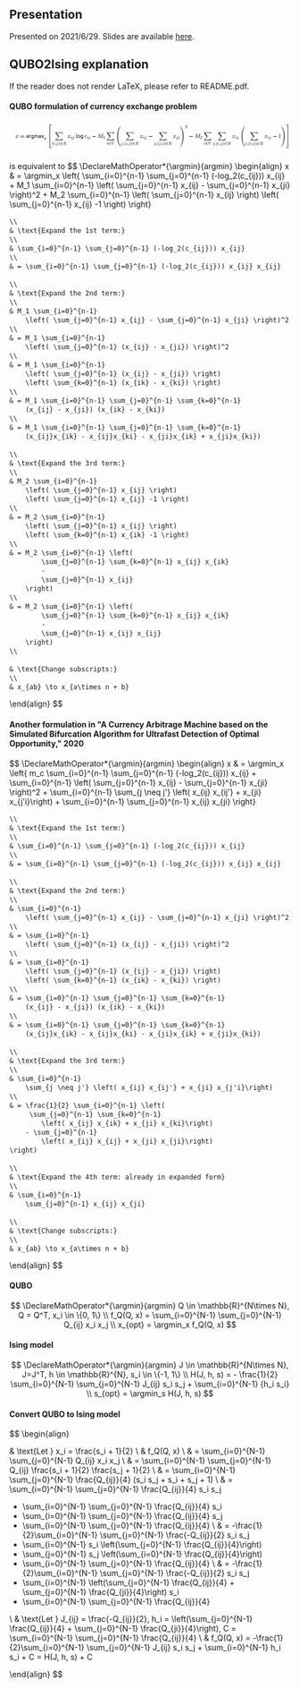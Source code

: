 ## Presentation

Presented on 2021/6/29. Slides are available [here](https://docs.google.com/presentation/d/1Y7Ps9WcomCCpFojgtLt-LdptRU9dq9axmlOFJ6MbmJU).

## QUBO2Ising explanation

If the reader does not render LaTeX, please refer to README.pdf.

#### QUBO formulation of currency exchange problem

![](QUBO_form.png)

is equivalent to
$$
\DeclareMathOperator*{\argmin}{argmin}
\begin{align}
    x & = \argmin_x \left\{
        \sum_{i=0}^{n-1} \sum_{j=0}^{n-1} (-log_2(c_{ij})) x_{ij}
      	+ M_1 \sum_{i=0}^{n-1}
        	\left( \sum_{j=0}^{n-1} x_{ij} - \sum_{j=0}^{n-1} x_{ji} \right)^2
      	+ M_2 \sum_{i=0}^{n-1}
      		\left( \sum_{j=0}^{n-1} x_{ij} \right)
      		\left( \sum_{j=0}^{n-1} x_{ij} -1 \right)
    \right\}
    
	\\
	& \text{Expand the 1st term:}
    \\
    & \sum_{i=0}^{n-1} \sum_{j=0}^{n-1} (-log_2(c_{ij})) x_{ij}
    \\
    & = \sum_{i=0}^{n-1} \sum_{j=0}^{n-1} (-log_2(c_{ij})) x_{ij} x_{ij}
    
	\\
	& \text{Expand the 2nd term:}
	\\
    & M_1 \sum_{i=0}^{n-1}
    	\left( \sum_{j=0}^{n-1} x_{ij} - \sum_{j=0}^{n-1} x_{ji} \right)^2
    \\
    & = M_1 \sum_{i=0}^{n-1}
	    \left( \sum_{j=0}^{n-1} (x_{ij} - x_{ji}) \right)^2
    \\
    & = M_1 \sum_{i=0}^{n-1}
	    \left( \sum_{j=0}^{n-1} (x_{ij} - x_{ji}) \right)
	    \left( \sum_{k=0}^{n-1} (x_{ik} - x_{ki}) \right)
    \\
    & = M_1 \sum_{i=0}^{n-1} \sum_{j=0}^{n-1} \sum_{k=0}^{n-1}
		(x_{ij} - x_{ji}) (x_{ik} - x_{ki})
    \\
    & = M_1 \sum_{i=0}^{n-1} \sum_{j=0}^{n-1} \sum_{k=0}^{n-1}
		(x_{ij}x_{ik} - x_{ij}x_{ki} - x_{ji}x_{ik} + x_{ji}x_{ki})
	
	\\
	& \text{Expand the 3rd term:}
	\\
    & M_2 \sum_{i=0}^{n-1}
        \left( \sum_{j=0}^{n-1} x_{ij} \right)
        \left( \sum_{j=0}^{n-1} x_{ij} -1 \right)
    \\
    & = M_2 \sum_{i=0}^{n-1}
        \left( \sum_{j=0}^{n-1} x_{ij} \right)
        \left( \sum_{k=0}^{n-1} x_{ik} -1 \right)
    \\
    & = M_2 \sum_{i=0}^{n-1} \left(
            \sum_{j=0}^{n-1} \sum_{k=0}^{n-1} x_{ij} x_{ik}
            -
            \sum_{j=0}^{n-1} x_{ij}
        \right)
    \\
    & = M_2 \sum_{i=0}^{n-1} \left(
            \sum_{j=0}^{n-1} \sum_{k=0}^{n-1} x_{ij} x_{ik}
            -
            \sum_{j=0}^{n-1} x_{ij} x_{ij}
        \right)
    \\
    
    & \text{Change subscripts:}
    \\
    & x_{ab} \to x_{a\times n + b}
\end{align}
$$

<div style="page-break-after: always; break-after: page;"></div>

#### Another formulation in "A Currency Arbitrage Machine based on the Simulated Bifurcation Algorithm for Ultrafast Detection of Optimal Opportunity," 2020

$$
\DeclareMathOperator*{\argmin}{argmin}
\begin{align}
	x & = \argmin_x \left\{
        m_c \sum_{i=0}^{n-1} \sum_{j=0}^{n-1} (-log_2(c_{ij})) x_{ij}
      	+ \sum_{i=0}^{n-1}
        	\left( \sum_{j=0}^{n-1} x_{ij} - \sum_{j=0}^{n-1} x_{ji} \right)^2
      	+ \sum_{i=0}^{n-1}
      		\sum_{j \neq j'} \left( x_{ij} x_{ij'} + x_{ji} x_{j'i}\right)
      	+ \sum_{i=0}^{n-1}
      		\sum_{j=0}^{n-1} x_{ij} x_{ji}
    \right\}
    
	\\
	& \text{Expand the 1st term:}
    \\
    & \sum_{i=0}^{n-1} \sum_{j=0}^{n-1} (-log_2(c_{ij})) x_{ij}
    \\
    & = \sum_{i=0}^{n-1} \sum_{j=0}^{n-1} (-log_2(c_{ij})) x_{ij} x_{ij}
    
    \\
	& \text{Expand the 2nd term:}
	\\
    & \sum_{i=0}^{n-1}
    	\left( \sum_{j=0}^{n-1} x_{ij} - \sum_{j=0}^{n-1} x_{ji} \right)^2
    \\
    & = \sum_{i=0}^{n-1}
	    \left( \sum_{j=0}^{n-1} (x_{ij} - x_{ji}) \right)^2
    \\
    & = \sum_{i=0}^{n-1}
	    \left( \sum_{j=0}^{n-1} (x_{ij} - x_{ji}) \right)
	    \left( \sum_{k=0}^{n-1} (x_{ik} - x_{ki}) \right)
    \\
    & = \sum_{i=0}^{n-1} \sum_{j=0}^{n-1} \sum_{k=0}^{n-1}
		(x_{ij} - x_{ji}) (x_{ik} - x_{ki})
    \\
    & = \sum_{i=0}^{n-1} \sum_{j=0}^{n-1} \sum_{k=0}^{n-1}
		(x_{ij}x_{ik} - x_{ij}x_{ki} - x_{ji}x_{ik} + x_{ji}x_{ki})
    
    \\
	& \text{Expand the 3rd term:}
	\\
    & \sum_{i=0}^{n-1}
    	\sum_{j \neq j'} \left( x_{ij} x_{ij'} + x_{ji} x_{j'i}\right)
    \\
    & = \frac{1}{2} \sum_{i=0}^{n-1} \left(
	     \sum_{j=0}^{n-1} \sum_{k=0}^{n-1}
	    	\left( x_{ij} x_{ik} + x_{ji} x_{ki}\right)
	    - \sum_{j=0}^{n-1}
	    	\left( x_{ij} x_{ij} + x_{ji} x_{ji}\right)
    \right)
    
    \\
	& \text{Expand the 4th term: already in expanded form}
	\\
    & \sum_{i=0}^{n-1}
    	\sum_{j=0}^{n-1} x_{ij} x_{ji}
    
    \\
    & \text{Change subscripts:}
    \\
    & x_{ab} \to x_{a\times n + b}
\end{align}
$$

<div style="page-break-after: always; break-after: page;"></div>

#### QUBO

$$
\DeclareMathOperator*{\argmin}{argmin}
Q \in \mathbb{R}^{N\times N}, Q = Q^T, x_i \in \{0, 1\}
\\
f_Q(Q, x) = \sum_{i=0}^{N-1} \sum_{j=0}^{N-1} Q_{ij} x_i x_j
\\
x_{opt} = \argmin_x f_Q(Q, x)
$$

#### Ising model

$$
\DeclareMathOperator*{\argmin}{argmin}
J \in \mathbb{R}^{N\times N}, J=J^T, h \in \mathbb{R}^{N}, s_i \in \{-1, 1\}
\\
H(J, h, s) = - \frac{1}{2} \sum_{i=0}^{N-1} \sum_{j=0}^{N-1} J_{ij} s_i s_j + \sum_{i=0}^{N-1} {h_i s_i}
\\
s_{opt} = \argmin_s H(J, h, s)
$$

#### Convert QUBO to Ising model

$$
\begin{align}

& \text{Let } x_i = \frac{s_i + 1}{2}
\\
& f_Q(Q, x)
\\
& = \sum_{i=0}^{N-1} \sum_{j=0}^{N-1} Q_{ij} x_i x_j
\\
& = \sum_{i=0}^{N-1} \sum_{j=0}^{N-1} Q_{ij} \frac{s_i + 1}{2} \frac{s_j + 1}{2}
\\
& = \sum_{i=0}^{N-1} \sum_{j=0}^{N-1} \frac{Q_{ij}}{4} (s_i s_j + s_i + s_j + 1)
\\
& = \sum_{i=0}^{N-1} \sum_{j=0}^{N-1} \frac{Q_{ij}}{4} s_i s_j
+ \sum_{i=0}^{N-1} \sum_{j=0}^{N-1} \frac{Q_{ij}}{4} s_i
+ \sum_{i=0}^{N-1} \sum_{j=0}^{N-1} \frac{Q_{ij}}{4} s_j
+ \sum_{i=0}^{N-1} \sum_{j=0}^{N-1} \frac{Q_{ij}}{4}
\\
& = -\frac{1}{2}\sum_{i=0}^{N-1} \sum_{j=0}^{N-1} \frac{-Q_{ij}}{2} s_i s_j
+ \sum_{i=0}^{N-1} s_i \left(\sum_{j=0}^{N-1} \frac{Q_{ij}}{4}\right)
+ \sum_{j=0}^{N-1} s_j \left(\sum_{i=0}^{N-1} \frac{Q_{ij}}{4}\right)
+ \sum_{i=0}^{N-1} \sum_{j=0}^{N-1} \frac{Q_{ij}}{4}
\\
& = -\frac{1}{2}\sum_{i=0}^{N-1} \sum_{j=0}^{N-1} \frac{-Q_{ij}}{2} s_i s_j
+ \sum_{i=0}^{N-1} \left(\sum_{j=0}^{N-1} \frac{Q_{ij}}{4} + \sum_{j=0}^{N-1} \frac{Q_{ji}}{4}\right) s_i
+ \sum_{i=0}^{N-1} \sum_{j=0}^{N-1} \frac{Q_{ij}}{4}

\\
& \text{Let } J_{ij} = \frac{-Q_{ij}}{2},
h_i = \left(\sum_{j=0}^{N-1} \frac{Q_{ij}}{4} + \sum_{j=0}^{N-1} \frac{Q_{ji}}{4}\right),
C = \sum_{i=0}^{N-1} \sum_{j=0}^{N-1} \frac{Q_{ij}}{4}
\\
& f_Q(Q, x) = -\frac{1}{2}\sum_{i=0}^{N-1} \sum_{j=0}^{N-1} J_{ij} s_i s_j + \sum_{i=0}^{N-1} h_i s_i + C
= H(J, h, s) + C

\end{align}
$$

